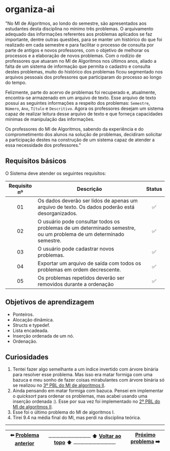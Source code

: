 # organiza-ai

"No MI de Algoritmos, ao londo do semestre, são apresentados
aos estudantes desta disciplina no mínimo três problemas. O arquivamento adequado
das informações referentes aos problemas aplicados se faz importante, dentre
outras questões, para se manter um histórico do que foi realizado em cada semestre
e para facilitar o processo de consulta por parte de antigos e novos professores,
com o objetivo de melhorar os processos e a elaboração de novos problemas. Com 
o rodízio de professores que atuaram no MI de Algoritmos nos últimos anos, aliado
a falta de um sistema de informação que permita o cadastro e consulta destes problemas, muito do histórico dos problemas ficou segmentado nos arquivos pessoais dos professores que participaram do processo ao longo do tempo.

Felizmente, parte do acervo de problemas foi recuperado e, atualmente, encontra-se
armazenado em um arquivo de texto. Esse arquivo de texto possui as seguintes
informações a respeito dos problemas: `Semestre`, `Número`, `Ano`, `Título` e 
`Descritivo`. Agora os professores desejam um sistema capaz de realizar leitura
desse arquivo de texto e que forneça capacidades mínimas de manipulação das
informações. 

Os professores do MI de Algoritmos, sabendo da experiência e do comprometimento
dos alunos na solução de problemas, decidiram solicitar a participação destes
na construção de um sistema capaz de atender a essa necessidade dos professores."

## Requisitos básicos
O Sistema deve atender os seguintes requisitos:

| Requisito nº | Descrição | Status |
| :----------: | --------- | :----: |
| 01 | Os dados deverão ser lidos de apenas um arquivo de texto. Os dados poderão está desorganizados. | ✅ | 
| 02 | O usuário pode consultar todos os problemas de um determinado semestre, ou um problema de um determinado semestre. | ✅ |
| 03 | O usuário pode cadastrar novos problemas. | ✅ |
| 04 | Exportar um arquivo de saída com todos os problemas em ordem decrescente. | ✅ |
| 05 | Os problemas repetidos deverão ser removidos durante a ordenação | ✅ |


## Objetivos de aprendizagem
- Ponteiros.
- Alocação dinâmica.
- Structs e typedef.
- Lista encadeada.
- Inserção ordenada de um nó.
- Ordenação.

## Curiosidades
1. Tentei fazer algo semelhante a um índice invertido com árvore binária para resolver esse problema. Mas isso era matar formiga com uma bazuca e meu sonho de fazer coisas mirabulantes com árvore binária só se realizou no [3º PBL do MI de algoritmos II](https://github.com/UellingtonDamasceno/BusKeyFX).
2. Ainda pensando em matar formiga com bazuca. Pensei em implementar o _quicksort_ para ordenar os problemas, mas acabei usando uma inserção ordenada :). Esse por sua vez foi implementado no [2º PBL do MI de algoritmos II](https://github.com/UellingtonDamasceno/BlackJack).
3. Esse foi o último problema do MI de algoritmos I. 
4. Tirei 9.4 na média final do MI, mas perdi na disciplina teórica.

----------

| :arrow_left: [Problema anterior](https://github.com/UellingtonDamasceno/leite-condensado) |............................... :arrow_up: [Voltar ao topo](#organiza-ai) :arrow_up: ...............................| [Próximo problema](https://github.com/UellingtonDamasceno/BestFoliaSys) :arrow_right: | 
| :----: |-----| :-----:|  
